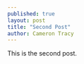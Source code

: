 ```yaml
---
published: true
layout: post
title: "Second Post"
author: Cameron Tracy
---
```

This is the second post.